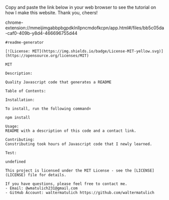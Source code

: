 Copy and paste the link below in your web browser to see the tutorial on how I make this website. Thank you, cheers!

chrome-extension://mmeijimgabbpbgpdklnllpncmdofkcpn/app.html#/files/bb5c05da-caf0-409b-y8d4-466696755d44

    #readme-generator

    [![License: MIT](https://img.shields.io/badge/License-MIT-yellow.svg)](https://opensource.org/licenses/MIT)
    
    MIT

    Description:
    
    Quality Javascript code that generates a README
    
    Table of Contents:
    
    Installation:
    
    To install, run the following command⬇️

    npm install

    Usage:
    README with a description of this code and a contact link.

    Contributing:
    Constributing took hours of Javascript code that I newly learned.

    Test:

    undefined

    This project is licensed under the MIT License - see the [LICENSE](LICENSE) file for details.

    If you have questions, please feel free to contact me.
    - Email: @wmatulich231@gmail.com
    - GitHub Account: waltermatulich https://github.com/waltermatulich
    

